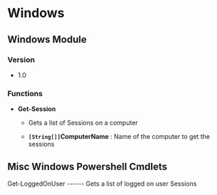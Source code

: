 # Windows

## Windows Module

### Version
  - 1.0

### Functions
- **Get-Session** 
  - Gets a list of Sessions on a computer
  
  - **`[String[]]`ComputerName** : Name of the computer to get the sessions 

## Misc Windows Powershell Cmdlets

Get-LoggedOnUser ------ Gets a list of logged on user Sessions


  
